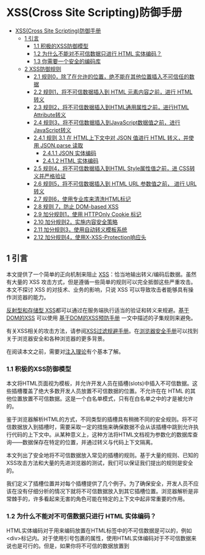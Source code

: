 # XSS(Cross Site Scripting)防御手册

- [XSS(Cross Site Scripting)防御手册](#xsscross-site-scripting%E9%98%B2%E5%BE%A1%E6%89%8B%E5%86%8C)
  * [1 引言](#1-%E5%BC%95%E8%A8%80)
    + [1.1 积极的XSS防御模型](#11-%E7%A7%AF%E6%9E%81%E7%9A%84xss%E9%98%B2%E5%BE%A1%E6%A8%A1%E5%9E%8B)
    + [1.2 为什么不能对不可信数据只进行 HTML 实体编码？](#12-%E4%B8%BA%E4%BB%80%E4%B9%88%E4%B8%8D%E8%83%BD%E5%AF%B9%E4%B8%8D%E5%8F%AF%E4%BF%A1%E6%95%B0%E6%8D%AE%E5%8F%AA%E8%BF%9B%E8%A1%8C-html-%E5%AE%9E%E4%BD%93%E7%BC%96%E7%A0%81)
    + [1.3 你需要一个安全的编码库](#13-%E4%BD%A0%E9%9C%80%E8%A6%81%E4%B8%80%E4%B8%AA%E5%AE%89%E5%85%A8%E7%9A%84%E7%BC%96%E7%A0%81%E5%BA%93)
  * [2 XSS防御规则](#2-xss%E9%98%B2%E5%BE%A1%E8%A7%84%E5%88%99)
    + [2.1 规则0，除了在允许的位置，绝不能在其他位置插入不可信任的数据](#21-%E8%A7%84%E5%88%990%E9%99%A4%E4%BA%86%E5%9C%A8%E5%85%81%E8%AE%B8%E7%9A%84%E4%BD%8D%E7%BD%AE%E7%BB%9D%E4%B8%8D%E8%83%BD%E5%9C%A8%E5%85%B6%E4%BB%96%E4%BD%8D%E7%BD%AE%E6%8F%92%E5%85%A5%E4%B8%8D%E5%8F%AF%E4%BF%A1%E4%BB%BB%E7%9A%84%E6%95%B0%E6%8D%AE)
    + [2.2 规则1，将不可信数据插入到 HTML 元素内容之前，进行 HTML 转义](#22-%E8%A7%84%E5%88%991%E5%B0%86%E4%B8%8D%E5%8F%AF%E4%BF%A1%E6%95%B0%E6%8D%AE%E6%8F%92%E5%85%A5%E5%88%B0-html-%E5%85%83%E7%B4%A0%E5%86%85%E5%AE%B9%E4%B9%8B%E5%89%8D%E8%BF%9B%E8%A1%8C-html-%E8%BD%AC%E4%B9%89)
    + [2.3 规则2，将不可信数据插入到HTML通用属性之前，进行HTML Attribute转义](#23-%E8%A7%84%E5%88%992%E5%B0%86%E4%B8%8D%E5%8F%AF%E4%BF%A1%E6%95%B0%E6%8D%AE%E6%8F%92%E5%85%A5%E5%88%B0html%E9%80%9A%E7%94%A8%E5%B1%9E%E6%80%A7%E4%B9%8B%E5%89%8D%E8%BF%9B%E8%A1%8Chtml-attribute%E8%BD%AC%E4%B9%89)
    + [2.4 规则3，将不可信数据插入到JavaScript数据值之前，进行JavaScript转义](#24-%E8%A7%84%E5%88%993%E5%B0%86%E4%B8%8D%E5%8F%AF%E4%BF%A1%E6%95%B0%E6%8D%AE%E6%8F%92%E5%85%A5%E5%88%B0javascript%E6%95%B0%E6%8D%AE%E5%80%BC%E4%B9%8B%E5%89%8D%E8%BF%9B%E8%A1%8Cjavascript%E8%BD%AC%E4%B9%89)
    + [2.4.1 规则 3.1 在 HTML上下文中对 JSON 值进行 HTML 转义，并使用 JSON.parse 读取](#241-%E8%A7%84%E5%88%99-31-%E5%9C%A8-html%E4%B8%8A%E4%B8%8B%E6%96%87%E4%B8%AD%E5%AF%B9-json-%E5%80%BC%E8%BF%9B%E8%A1%8C-html-%E8%BD%AC%E4%B9%89%E5%B9%B6%E4%BD%BF%E7%94%A8-jsonparse-%E8%AF%BB%E5%8F%96)
      - [2.4.1.1 JSON 实体编码](#2411-json-%E5%AE%9E%E4%BD%93%E7%BC%96%E7%A0%81)
      - [2.4.1.2 HTML 实体编码](#2412-html-%E5%AE%9E%E4%BD%93%E7%BC%96%E7%A0%81)
    + [2.5 规则4，将不可信数据插入到HTML Style属性值之前，进 CSS转义并严格验证](#25-%E8%A7%84%E5%88%994%E5%B0%86%E4%B8%8D%E5%8F%AF%E4%BF%A1%E6%95%B0%E6%8D%AE%E6%8F%92%E5%85%A5%E5%88%B0html-style%E5%B1%9E%E6%80%A7%E5%80%BC%E4%B9%8B%E5%89%8D%E8%BF%9B-css%E8%BD%AC%E4%B9%89%E5%B9%B6%E4%B8%A5%E6%A0%BC%E9%AA%8C%E8%AF%81)
    + [2.6 规则5，将不可信数据插入到 HTML URL 参数值之前， 进行 URL 转义](#26-%E8%A7%84%E5%88%995%E5%B0%86%E4%B8%8D%E5%8F%AF%E4%BF%A1%E6%95%B0%E6%8D%AE%E6%8F%92%E5%85%A5%E5%88%B0-html-url-%E5%8F%82%E6%95%B0%E5%80%BC%E4%B9%8B%E5%89%8D-%E8%BF%9B%E8%A1%8C-url-%E8%BD%AC%E4%B9%89)
    + [2.7 规则6，使用专业库来清洗HTML标记](#27-%E8%A7%84%E5%88%996%E4%BD%BF%E7%94%A8%E4%B8%93%E4%B8%9A%E5%BA%93%E6%9D%A5%E6%B8%85%E6%B4%97html%E6%A0%87%E8%AE%B0)
    + [2.8 规则 7，防止 DOM-based XSS](#28-%E8%A7%84%E5%88%99-7%E9%98%B2%E6%AD%A2-dom-based-xss)
    + [2.9 加分规则1，使用 HTTPOnly Cookie 标记](#29-%E5%8A%A0%E5%88%86%E8%A7%84%E5%88%991%E4%BD%BF%E7%94%A8-httponly-cookie-%E6%A0%87%E8%AE%B0)
    + [2.10 加分规则2，实施内容安全策略](#210-%E5%8A%A0%E5%88%86%E8%A7%84%E5%88%992%E5%AE%9E%E6%96%BD%E5%86%85%E5%AE%B9%E5%AE%89%E5%85%A8%E7%AD%96%E7%95%A5)
    + [2.11 加分规则3，使用自动转义模板系统](#211-%E5%8A%A0%E5%88%86%E8%A7%84%E5%88%993%E4%BD%BF%E7%94%A8%E8%87%AA%E5%8A%A8%E8%BD%AC%E4%B9%89%E6%A8%A1%E6%9D%BF%E7%B3%BB%E7%BB%9F)
    + [2.12 加分规则4，使用X-XSS-Protection响应头](#212-%E5%8A%A0%E5%88%86%E8%A7%84%E5%88%994%E4%BD%BF%E7%94%A8x-xss-protection%E5%93%8D%E5%BA%94%E5%A4%B4)
    
## 1 引言

本文提供了一个简单的正向机制来阻止 [XSS](https://www.owasp.org/index.php/Cross-site_Scripting_(XSS))：恰当地输出转义/编码后数据。虽然有大量的 XSS 攻击方式，但是遵循一些简单的规则可以完全抵御这些严重攻击。
本文不探讨 XSS 的对技术、业务的影响，只说 XSS 可以导致攻击者能够具有操作浏览器的能力。

[反射型和存储型 XSS](https://www.owasp.org/index.php/Cross-site_Scripting_(XSS)#Stored_and_Reflected_XSS_Attacks)都可以通过在服务端执行适当的验证和转义来规避。[基于DOM的XSS](https://www.owasp.org/index.php/DOM_Based_XSS) 可以使用 [基于DOM的XSS预防手册](https://www.owasp.org/index.php/DOM_based_XSS_Prevention_Cheat_Sheet) 一文中描述的子集规则来避免。

有关XSS相关的攻击方法，请参阅[XSS过滤规避手册](https://www.owasp.org/index.php/XSS_Filter_Evasion_Cheat_Sheet)。在[浏览器安全手册](https://code.google.com/archive/p/browsersec/)可以找到关于浏览器安全和各种浏览器的更多背景。

在阅读本文之前，需要对[注入理论](https://www.owasp.org/index.php/Injection_Theory)有个基本了解。

### 1.1 积极的XSS防御模型

本文将HTML页面视为模板，并允许开发人员在插槽(slots)中插入不可信数据。这些插槽覆盖了绝大多数开发人员放置不可信数据的位置。不允许在在 HTML 的其他位置放置不可信数据。这是一个白名单模式，只有在白名单之中的才是被允许的。

鉴于浏览器解析HTML的方式，不同类型的插槽具有稍微不同的安全规则。将不可信数据放入到插槽时，需要采取一定的措施来确保数据不会从该插槽中跳到允许执行代码的上下文中。从某种意义上，这种方法将HTML文档视为参数化的数据库查询——数据保存在特定的位置，并通过转义与代码上下文隔离。

本文列出了安全地将不可信数据放入常见的插槽的规则。基于大量的规则、已知的XSS攻击方法和大量的先进浏览器的测试，我们可以保证我们提出的规则是安全的。

我们定义了插槽位置并对每个插槽提供了几个例子。为了确保安全，开发人员不应该在没有仔细分析的情况下就将不可信数据放入到其它插槽位置。浏览器解析是非常棘手的，许多看起来无害的角色可能在特定的上下文中起非常重要的作用。

### 1.2 为什么不能对不可信数据只进行 HTML 实体编码？

HTML实体编码对于用来编码放置在HTML标签中的不可信数据是可以的，例如\<div>标记内。对于使用引号包裹的属性，使用HTML实体编码对于不可信数据来说也是可行的。但是，如果你将不可信的数据放置到<script>标记的任何位置、onmouseover事件处理程序、CSS内部或者URL中，那么HTML实体编码就不起作用了,这时即便你到处使用HTML实体编码仍然可能遭受XSS攻击。你必须对特定HTML文档部分放置的不可信数据，使用编码语法进行处理。这也是我们下面所要讲的。
  
 ### 1.3 你需要一个安全的编码库
  
编写这些编码器并不是非常困难，但是也有不少隐藏的陷阱。例如，你可能会在 JavaScript 中试图使用像 \" 这样的快捷转义。但是,这样做是危险的，可能会被浏览器中的嵌套解析器误解。你也可能忘记转义转义字符，攻击者可以中和掉你的转义。OWASP建议使用一个专注安全的编码库，以确保这些规则正确实施。

Microsoft为.NET平台提供了一个名为[Microsoft Anti-Cross Site Scripting Library](http://wpl.codeplex.com/)的编码库，并且ASP.NET Framework内置了[ValidateRequest](https://msdn.microsoft.com/en-us/library/ms972969.aspx#securitybarriers_topic6)函数，可以进行一定的清洗。

 OWASP的[OWASP Java Encoder Project](https://www.owasp.org/index.php/OWASP_Java_Encoder_Project)为Java提供了高性能的编码库。

## 2 XSS防御规则
 
以下规则旨在防止应用程序中所有XSS。尽管这些规则不允许绝对自由地将不可信数据放入HTML文档，但它们应该能覆盖绝大多数常见用例。在你的代码中可能不必开启所有的规则。许多组织可能会发现只运行规则1和规则2就足够满足他们的需求。如果额外的有些上下文是经常需要的，并且可以通过转义进行保护，请在讨论页面上添加讨论。

不要简单地转义在各种规则中提供的示例字符。仅仅转义这个列表是不够的，黑名单方法相当脆弱。这里的白名单规则经过精心设计，即使针对由浏览器更改引入的未来漏洞，也能提供保护。

### 2.1 规则0，除了在允许的位置，绝不能在其他位置插入不可信任的数据

首要规则是拒绝全量——不要把不可信数据完整放到你的HTML文档中，除非是放到规则1或者规则5定义的插槽中。规则0的原因是，HTML中有很多奇怪的上下文，转义规则列表变的非常的复杂。在这种复杂的情况下，我们找不到一个理由在这些上下文中放置放置不可信数据。这包含了像在 JavaScript 中的 URL 这种嵌套上下文，这些位置的编码规则是相当棘手与危险的。如果你坚持把不可信的数据放到嵌套的上下文中，请做大量的跨浏览器测试，并让我们知道你发现了什么。

```
 <script>...永远不要在这里放置不可信数据...</script>     直接在Script中
 <!--...永远不要在这里放置不可信数据...-->               在HTML注释中
 <div ...永远不要在这里放置不可信数据...=test />         属性名称
 <永远不要在这里放置不可信数据... href="/test" />        标签名称
 <style>...永远不要在这里放置不可信数据...</style>       直接在CSS中
```

最重要的是永远不要接受来自不可信来源的JavaScript代码然后运行它。例如，一个名为"callback"的参数包含JavaScript代码片段，再多的转义也不能解决这个问题。

### 2.2 规则1，将不可信数据插入到 HTML 元素内容之前，进行 HTML 转义

规则1适用于将不可信数据放到HTML标签内的地方，例如 div、p、b、td等常见标签。大多数的Web框架都有一个HTML转义的方法，来转义下面将要说到的字符，但是这种转义对于其他HTML上下文是绝对不够的，仍然需要执行其它规则。

```
 <body>...在插入这里之前转义不可信数据...</body>
 <div>...在插入这里之前转义不可信数据...</div>
 其他正常的 HTML 标签
```

使用HTML实体编码转义下列字符，以防止切换到任何执行上下文，如脚本、样式或事件处理程序中。在规范中推荐使用十六进制实体，除了XML（＆，<，>，",'）中的5个重要字符之外，还包括正斜杠，因为它可以结束HTML实体。

 ```
 & --> &amp;
 < --> &lt;
 > --> &gt;
 " --> &quot;
 ' --> &#x27;     &apos; 不推荐，因为它不在HTML规范中, &apos;存在于在XML和XHTML规范中。
 / --> &#x2F;     包括正斜杠，因为它有可以结束一个HTML实体
 ```
 
### 2.3 规则2，将不可信数据插入到HTML通用属性之前，进行HTML Attribute转义

规则2是将不可信数据放入典型的属性值里，如 width, name和value 等。这个规则不应该用于复杂属性：href、src、style，或者诸如onmouseover等事件处理程序。 作为HTML JavaScript数据，事件处理程序这类属性应该遵循规则3，这一点是非常重要的。

```
 <div attr=...在插入这里之前转义不可信数据...>内容</div>      属性值无引号包裹 
 <div attr='...在插入这里之前转义不可信数据...'>内容</div>    属性值使用单引号包裹
 <div attr="...在插入这里之前转义不可信数据...">内容</div>    属性值使用双引号包裹
```

除了字母数字字符以外，使用 &#xHH;(或者可用的命名实体)格式来转义ASCII值小于256所有的字符，来防止切换出属性上下文。这个规则覆盖这么多字符的原因是开发者写属性时经常不把属性放到引号之中。相应的引号包裹的属性只能用相应的引号转义规则。没有引号的属性可能使用好多字符来分开：包括 [ 空格 ] %  * + , - / ; < = > ^ 和 |。

 ### 2.4 规则3，将不可信数据插入到JavaScript数据值之前，进行JavaScript转义
 
 规则3涉及动态生成的 JavaScript 代码——script 块和事件处理程序属性中。将不可信数据放入此类代码断的唯一安全位置：引号包裹的数值位置。在其他任何 JavaScript 上下文中包含不可信数据都是相当危险的，因为包含但是不限于分号、等号、空格、加号等字符来切换到一个执行上下文是非常容易的，所以请谨慎使用。

```
 <script>alert('...在插入这里之前转义不可信数据...')</script>                 写在引号包裹的字符串中
 <script>x='...在插入这里之前转义不可信数据...'</script>                      写在表达式中的引号中
 <div onmouseover="x='...在插入这里之前转义不可信数据...'"</div>              写在引号包裹的事件处理程序中
```

请注意，有些JavaScript函数不能安全的使用不可信数据作为输入——即便是进行JavaScript 转义！
例如：

```
<script>
	window.setInterval('...即便对不可信数据进行了转义，这里仍然可能遭受XSS 攻击…’);
</script>
```
除字母数字字符外，请使用\xHH格式转义ASCII码小于256的所有字符，以防止从数据值切换到Script上下文或者进入其他属性。不要使用像 \" 这样的快捷转义方式，因为引号字符可能与先运行的HTML属性解析器相匹配，这些快捷转义方式也容易受到攻击者 "把转义字符进行转义" ，例如攻击者发送了一个 \"，这样把引号转义之后就成了 \\"，最终允许了引号的存在。

如果一个事件处理程序使用引号包裹，就需要一个与之对应的引号结束。但是我们故意将这个规则定的相当宽泛，因为事件处理程序常不加引号。未加引号的属性可以被很多字符截断，包括 [ 空格 ] % * + , - / ; < = > ^ 和 |。此外，</ script>结束标记将关闭脚本块，即使它位于带引号的字符串内，因为HTML解析器在JavaScript解析器之前运行。


### 2.4.1 规则 3.1 在 HTML上下文中对 JSON 值进行 HTML 转义，并使用 JSON.parse 读取

在 Web 2.0 世界中，需要在Javascript上下文中使用程序动态生成数据的需求是很常见的。一种策略是使用Ajax 调用来获取数据，但是在有些情况下是不可以的。通常我们加载一个JSON初始块来在一个位置存储多种数值。在不破坏值的格式和内容情况下，对这些数据进行转义不是不可能的，但是却相当的棘手。

确保响应的Content-Type头是application/json而不是application/html。这样可以让浏览器不误解上下文并执行插入的脚本。

不好的HTTP响应：

```
   HTTP/1.1 200
   Date: Wed, 06 Feb 2013 10:28:54 GMT
   Server: Microsoft-IIS/7.5....
   Content-Type: text/html; charset=utf-8 <-- 不好
   ....
   Content-Length: 373
   Keep-Alive: timeout=5, max=100
   Connection: Keep-Alive
   {"Message":"No HTTP resource was found that matches the request URI 'dev.net.ie/api/pay/.html?HouseNumber=9&AddressLine
   =The+Gardens<script>alert(1)</script>&AddressLine2=foxlodge+woods&TownName=Meath'.","MessageDetail":"No type was found
   that matches the controller named 'pay'."}   <-- 脚本中的alert会执行
```

好的HTTP响应：

```
   HTTP/1.1 200
   Date: Wed, 06 Feb 2013 10:28:54 GMT
   Server: Microsoft-IIS/7.5....
   Content-Type: application/json; charset=utf-8 <--好
   .....
   .....
```
一个常见的错误示例如下：

```
   <script>
     var initData = <%= data.to_json %>; // 不要这样做除非使用下列的一种技术对数据进行了编码
   </script>
```
#### 2.4.1.1 JSON 实体编码

JSON编码规则可以在[输出编码规则摘要](https://www.owasp.org/index.php/XSS_(Cross_Site_Scripting)_Prevention_Cheat_Sheet#Output_Encoding_Rules_Summary)中找到。请注意，我们将无法使用CSP 1.0提供的XSS保护。

#### 2.4.1.2 HTML 实体编码 

这种技术的优点是，html 实体转义得到了广泛的支持，有助于在不跨越上下文边界的情况下从服务端代码中分离数据。把JSON块作为普通元素放到页面上，然后解析 innnerHTML来获取内容。读取数据的Javascript存在于外部文件中，从而使得CSP实施起来更加的容易。

```
<div id="init_data" style="display: none">
    <%= html_escape(data.to_json) %>
 </div>
```

```
 // 外部的js文件
 var dataElement = document.getElementById('init_data');
 // 解码并解析div的内容
 var initData = JSON.parse(dataElement.textContent);
```

一个在JavaScript中转义并直接解转义的替代方案是，在数据发送到浏览器之前，在服务端对JSON数据进行处理，把 '<'转义成为 '\u003c' 。

### 2.5 规则4，将不可信数据插入到HTML Style属性值之前，进 CSS转义并严格验证

规则4适用于将不可信数据插入到style样式表或者style标签中。CSS出人意料的强大，可以用于许多攻击。因此，仅在属性值中使用不可信数据，而不在其他位置使用，这一点非常的重要。应该避免将不可信数据插入到复杂的属性之中，如 URL、behavior以及自定义的-moz-binding类属性。也不应该把不可信数据插入到克执行JavaScript代码的IE表达式属性中。

```
 <style>selector { property : ...在插入这里之前转义不可信数据...; } </style>     属性值
 <style>selector { property : "...在插入这里之前转义不可信数据..."; } </style>   属性值
 <span style="property : ...在插入这里之前转义不可信数据...">text</span>         属性值
```

请注意，有一些CSS上下文不能安全的将不可信数据作为输入——即使正确的使用了CSS转义！你要保证URL只能以 http 而不能以 javascript 开始，而且这些属性不能以 expression 开头。例如：

```
 { background-url : "javascript:alert(1)"; }  // 其他的URL类属性也是如此
 { text-size: "expression(alert('XSS'))"; }   // 只出现在IE中
```

除了字母数字字符以外，使用  \HH 格式来转义ASCII值小于256的所有字符。不要使用像 \" 这样的快捷转义方式，因为引号字符可能与先运行的HTML属性解析器相匹配，这些快捷转义方式也容易受到攻击者 "把转义字符进行转义" ，例如攻击者发送了一个 \"，这样把引号转义之后就成了 \\"，最终允许了引号的存在。

如果属性是被引号包裹的，需要使用对应的引号结束。所有的属性都应该放置到引号之中，但是程序应该具有健壮的编码来防御XSS，毕竟不可信数据可能没有放置到引号之中。未加引号的属性可以被很多字符截断，包括 [ 空格 ] % * + , - / ; < = > ^ 和 |。另外，</ style>标记将关闭样式块，即使它位于带引号的字符串中，因为HTML解析器在JavaScript解析器之前运行。请注意，对于无论引号包裹还是没有引号包裹的属性，我们建议积极的CSS编码和验证来阻止XSS攻击。

### 2.6 规则5，将不可信数据插入到 HTML URL 参数值之前， 进行 URL 转义

规则5适用于将不可信参数作为HTTP GET 参数值时。

```
<a href="http://www.somesite.com?test= ...在插入这里之前转义不可信数据..."> link </ a>   
```

除了字母数字字符以外，使用%HH格式来转义ASCII值小于256的所有字符。URL不应该出现在不可信数据之中，因为没有好办法通过转义来防止切换出URL上下文。所有的属性都应该使用引号包裹。没有引号包裹的属性可以使用许多字符来中断，包括 [space] % * + , - / ; < = > ^ 和 | 等。请注意，在这个上下文实体编码是无用的。

警告：不要使用URL编码对完整或相对URL进行编码！如果不信任的输入是要放入href，src或其他基于URL的属性，应该验证它是否指向一个其他协议，特别是JavaScript链接。然后应该像其他任何数据一样，根据相应的上下文对URL进行编码。例如，href属性中的URL应该是使用属性编码的。例如：

```
String userURL = request.getParameter( "userURL" )
 boolean isValidURL = Validator.IsValidURL(userURL, 255); 
 if (isValidURL) {  
     <a href="<%=encoder.encodeForHTMLAttribute(userURL)%>">link</a>
 }
```

### 2.7 规则6，使用专业库来清洗HTML标记

如果程序处理html标记时，不可信的输入包含html，可能非常的难以验证。编码也是非常困难的，因为它会转义应该出现在输入中的所有标签。因此你需要一个可以解析和清洗HTML格式文本的库。在OWASP有几个简单易用的版本：

HtmlSanitizer - https://github.com/mganss/HtmlSanitizer

一个开源的.NET库。HTML使用白名单方式清理的。所有允许的标签和属性都是可以配置的。该库使用[OWASP XSS过滤漏洞备忘](https://www.owasp.org/index.php/XSS_Filter_Evasion_Cheat_Sheet)进行过单元测试：

```
 var sanitizer = new HtmlSanitizer();
 sanitizer.AllowedAttributes.Add("class");
 var sanitized = sanitizer.Sanitize(html);
```

OWASP Java HTML Sanitizer - OWASP Java HTML Sanitizer Project

```
  import org.owasp.html.Sanitizers;
  import org.owasp.html.PolicyFactory;
  PolicyFactory sanitizer = Sanitizers.FORMATTING.and(Sanitizers.BLOCKS);
  String cleanResults = sanitizer.sanitize("<p>Hello, <b>World!</b>");
```

有关OWASP Java HTML清洗程序策略构建的更多信息，请参阅 https://github.com/OWASP/java-html-sanitizer

Ruby on Rails 清理器 - http://api.rubyonrails.org/classes/ActionView/Helpers/SanitizeHelper.html

SanitizeHelper模块提供了一套用于清理不需要的HTML元素的文本的方法。

```
  <%= sanitize @comment.body, tags: %w(strong em a), attributes: %w(href) %>   
```

其他提供HTML清洗的库包括：

PHP HTML Purifier - http://htmlpurifier.org/
JavaScript/Node.js Bleach - https://github.com/ecto/bleach
Python Bleach - https://pypi.python.org/pypi/bleach

### 2.8 规则 7，防止 DOM-based XSS

有关基于DOM的XSS的详细信息，以及针对此类XSS缺陷的防范，请参阅[基于DOM的XSS预防备忘单](https://www.owasp.org/index.php/DOM_based_XSS_Prevention_Cheat_Sheet)的OWASP文章。

### 2.9 加分规则1，使用 HTTPOnly Cookie 标记

正如你所看到的，防止应用程序中的所有XSS缺陷是困难的。为了帮助减轻XSS漏洞对网站的影响，OWASP还建议您在session Cookie上设置HTTPOnly标志，并为那些不能被JavaScript访问的自定义cookie也设置这个标志。这个cookie标志通常在.NET应用程序中默认处于打开状态，但在其他语言中，必须手动设置它。有关HTTPOnly cookie标志的更多详细信息，包括它的作用，以及如何使用它，请参阅OWASP上[HTTPOnly](https://www.owasp.org/index.php/HTTPOnly)的文章。

### 2.10 加分规则2，实施内容安全策略

还有一个很好的复杂的解决方案（内容安全策略）可以减轻XSS漏洞的影响。这是一个浏览器端机制，允许你为Web应用程序的客户端资源（例如JavaScript，CSS，图像等）创建源白名单。CSP通过特殊的HTTP标头指示浏览器仅执行或呈现来自这些源的资源。比如这个CSP：

```
Content-Security-Policy: default-src: 'self'; script-src: 'self' static.domain.tld
```
将指示Web浏览器仅加载来自页面源的资源和static.domain.tld下的JavaScript源代码文件。有关内容安全策略的更多详细信息，包括其内容，以及如何使用它，请参阅OWASP的关于[Content_Security_Policy](https://www.owasp.org/index.php/Content_Security_Policy)文章。

### 2.11 加分规则3，使用自动转义模板系统

许多Web应用程序框架提供了自动的上下文转义功能，如[AngularJS严格的上下文转义](https://docs.angularjs.org/api/ng/service/$sce)和[Go模板](https://golang.org/pkg/html/template/)，请尽可能使用这些技术。

### 2.12 加分规则4，使用X-XSS-Protection响应头

这个HTTP响应头可以把内置到一些现代浏览器的XSS防御机制打开。这个头文件默认是启用的，它的作用是如果用户禁用了规则，可以重新设置启用。

数据类型 | 上下文 | 代码示例 | 防御措施
------------ | ------------- | ------------- | ------------- 
字符串 | HTML结构体 | \<span>不可信数据\</span> | [HTML实体编码](https://www.owasp.org/index.php/XSS_(Cross_Site_Scripting)_Prevention_Cheat_Sheet#RULE_.231_-_HTML_Escape_Before_Inserting_Untrusted_Data_into_HTML_Element_Content)
字符串 | 安全的HTML属性 | \<input type="text" name="fname" value="不可信数据">| [积极的HTML实体编码](https://www.owasp.org/index.php/XSS_(Cross_Site_Scripting)_Prevention_Cheat_Sheet#RULE_.232_-_Attribute_Escape_Before_Inserting_Untrusted_Data_into_HTML_Common_Attributes)<br>只将不可信数据放到白名单属性中（下面列出）<br>对background, id 和 name这些不安全属性进行严格校验
字符串 | GET参数 | \<a href="/site/search?value=不可信数据">clickme\</a>| [URL编码](https://www.owasp.org/index.php/XSS_(Cross_Site_Scripting)_Prevention_Cheat_Sheet#RULE_.235_-_URL_Escape_Before_Inserting_Untrusted_Data_into_HTML_URL_Parameter_Values)
字符串 | src或者href属性中的URL | \<a href="不可信URL">clickme\</a><br>\<iframe src="不可信URL" /> | 规范输入<br>URL验证<br>安全URL验证<br>只能是位于白名单中的HTTP和HTTPS协议（[避免JavaScript协议打开一个新窗口](https://www.owasp.org/index.php/Avoid_the_JavaScript_Protocol_to_Open_a_new_Window)）<br>属性编码
字符串 | CSS值 |\<div style="width: 不可信数据;">Selection\</div> |[严格的结构验证](https://www.owasp.org/index.php/XSS_(Cross_Site_Scripting)_Prevention_Cheat_Sheet#RULE_.234_-_CSS_Escape_And_Strictly_Validate_Before_Inserting_Untrusted_Data_into_HTML_Style_Property_Values)<br>CSS十六进制编码<br>良好的CSS特性设计模式<br>
String | JavaScript值 | \<script>var currentValue='不可信数据';\</script> <br>\<script>someFunction('不可信数据');\</script>|确保JavaScript变量使用引号包裹<br>JavaScript 16进制编码<br>JavaScript Unicode编码<br>避免反斜线编码（\"或\'或\\）<br>
HTML | HTML结构体 | \<div>不可信 HTML\</div> | [HTML Validation (JSoup, AntiSamy, HTML Sanitizer)](https://www.owasp.org/index.php/XSS_(Cross_Site_Scripting)_Prevention_Cheat_Sheet#RULE_.236_-_Use_an_HTML_Policy_engine_to_validate_or_clean_user-driven_HTML_in_an_outbound_way)
字符串 | DOM XSS | \<script>document.write("不可信输入: " + document.location.hash);\</script> | [基于DOM的XSS防御备忘](https://www.owasp.org/index.php/DOM_based_XSS_Prevention_Cheat_Sheet)
